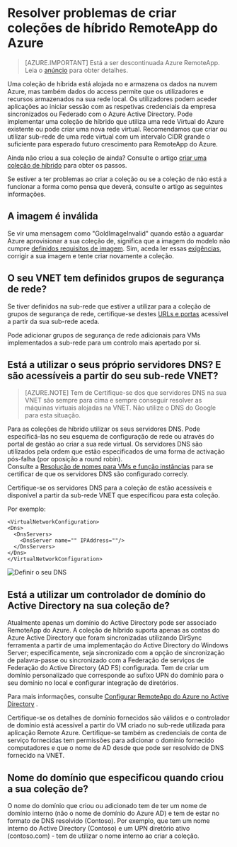 
<properties
    pageTitle="Resolver problemas de coleções de híbrido RemoteApp criar | Microsoft Azure"
    description="Saiba como resolver problemas de falhas de criação de coleções de sites do RemoteApp híbrido"
    services="remoteapp"
    documentationCenter=""
    authors="vkbucha"
    manager="mbaldwin" />

<tags
    ms.service="remoteapp"
    ms.workload="compute"
    ms.tgt_pltfrm="na"
    ms.devlang="na"
    ms.topic="article"
    ms.date="08/15/2016"
    ms.author="elizapo" />



# <a name="troubleshoot-creating-azure-remoteapp-hybrid-collections"></a>Resolver problemas de criar coleções de híbrido RemoteApp do Azure

> [AZURE.IMPORTANT]
> Está a ser descontinuada Azure RemoteApp. Leia o [anúncio](https://go.microsoft.com/fwlink/?linkid=821148) para obter detalhes.

Uma coleção de híbrida está alojada no e armazena os dados na nuvem Azure, mas também dados do access permite que os utilizadores e recursos armazenados na sua rede local. Os utilizadores podem aceder aplicações ao iniciar sessão com as respetivas credenciais da empresa sincronizados ou Federado com o Azure Active Directory. Pode implementar uma coleção de híbrido que utiliza uma rede Virtual do Azure existente ou pode criar uma nova rede virtual. Recomendamos que criar ou utilizar sub-rede de uma rede virtual com um intervalo CIDR grande o suficiente para esperado futuro crescimento para RemoteApp do Azure.

Ainda não criou a sua coleção de ainda? Consulte o artigo [criar uma coleção de híbrido](remoteapp-create-hybrid-deployment.md) para obter os passos.

Se estiver a ter problemas ao criar a coleção ou se a coleção de não está a funcionar a forma como pensa que deverá, consulte o artigo as seguintes informações.

## <a name="your-image-is-invalid"></a>A imagem é inválida ##
Se vir uma mensagem como "GoldImageInvalid" quando estão a aguardar Azure aprovisionar a sua coleção de, significa que a imagem do modelo não cumpre [definidos requisitos de imagem](remoteapp-imagereqs.md). Sim, aceda ler essas [exigências](remoteapp-imagereqs.md), corrigir a sua imagem e tente criar novamente a coleção.



## <a name="does-your-vnet-have-network-security-groups-defined"></a>O seu VNET tem definidos grupos de segurança de rede? ##
Se tiver definidos na sub-rede que estiver a utilizar para a coleção de grupos de segurança de rede, certifique-se destes [URLs e portas](remoteapp-ports.md) acessível a partir da sua sub-rede aceda.

Pode adicionar grupos de segurança de rede adicionais para VMs implementados a sub-rede para um controlo mais apertado por si.

## <a name="are-you-using-your-own-dns-servers-and-are-they-accessible-from-your-vnet-subnet"></a>Está a utilizar o seus próprio servidores DNS? E são acessíveis a partir do seu sub-rede VNET? ##
>[AZURE.NOTE] Tem de Certifique-se dos que servidores DNS na sua VNET são sempre para cima e sempre conseguir resolver as máquinas virtuais alojadas na VNET. Não utilize o DNS do Google para esta situação.


Para as coleções de híbrido utilizar os seus servidores DNS. Pode especificá-las no seu esquema de configuração de rede ou através do portal de gestão ao criar a sua rede virtual. Os servidores DNS são utilizados pela ordem que estão especificados de uma forma de activação pós-falha (por oposição a round robin).  
Consulte a [Resolução de nomes para VMs e função instâncias](../virtual-network/virtual-networks-name-resolution-for-vms-and-role-instances.md) para se certificar de que os servidores DNS são configurado correcly.

Certifique-se os servidores DNS para a coleção de estão acessíveis e disponível a partir da sub-rede VNET que especificou para esta coleção.

Por exemplo:

    <VirtualNetworkConfiguration>
    <Dns>
      <DnsServers>
        <DnsServer name="" IPAddress=""/>
      </DnsServers>
    </Dns>
    </VirtualNetworkConfiguration>

![Definir o seu DNS](./media/remoteapp-hybridtrouble/dnsvpn.png)

## <a name="are-you-using-an-active-directory-domain-controller-in-your-collection"></a>Está a utilizar um controlador de domínio do Active Directory na sua coleção de? ##
Atualmente apenas um domínio do Active Directory pode ser associado RemoteApp do Azure. A coleção de híbrido suporta apenas as contas do Azure Active Directory que foram sincronizadas utilizando DirSync ferramenta a partir de uma implementação do Active Directory do Windows Server; especificamente, seja sincronizado com a opção de sincronização de palavra-passe ou sincronizado com a Federação de serviços de Federação do Active Directory (AD FS) configurada. Tem de criar um domínio personalizado que corresponde ao sufixo UPN do domínio para o seu domínio no local e configurar integração de diretórios.

Para mais informações, consulte [Configurar RemoteApp do Azure no Active Directory](remoteapp-ad.md) .

Certifique-se os detalhes de domínio fornecidos são válidos e o controlador de domínio está acessível a partir do VM criado no sub-rede utilizada para aplicação Remote Azure. Certifique-se também as credenciais de conta de serviço fornecidas tem permissões para adicionar o domínio fornecido computadores e que o nome de AD desde que pode ser resolvido de DNS fornecido na VNET.

## <a name="what-domain-name-did-you-specify-when-you-created-your-collection"></a>Nome do domínio que especificou quando criou a sua coleção de? ##

O nome do domínio que criou ou adicionado tem de ter um nome de domínio interno (não o nome de domínio do Azure AD) e tem de estar no formato de DNS resolvido (Contoso). Por exemplo, que tem um nome interno do Active Directory (Contoso) e um UPN diretório ativo (contoso.com) - tem de utilizar o nome interno ao criar a coleção.
